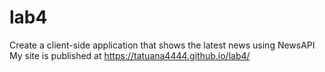 # lab4
Create a client-side application that shows the latest news using NewsAPI
My site is published at https://tatuana4444.github.io/lab4/
